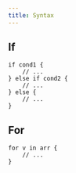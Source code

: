 ```yaml
---
title: Syntax
---
```


## If

```
if cond1 {
    // ...
} else if cond2 {
    // ...
} else {
    // ...
}
```

## For

```
for v in arr {
    // ...
}
```
